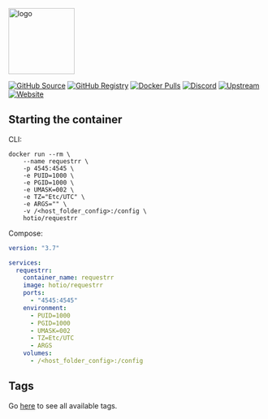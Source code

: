 [<img src="https://hotio.dev/img/requestrr.png" alt="logo" height="130" width="130">](https://github.com/darkalfx/requestrr)

[![GitHub Source](https://img.shields.io/badge/github-source-ffb64c?style=flat-square&logo=github&logoColor=white&labelColor=757575)](https://github.com/hotio/requestrr)
[![GitHub Registry](https://img.shields.io/badge/github-registry-ffb64c?style=flat-square&logo=github&logoColor=white&labelColor=757575)](https://github.com/orgs/hotio/packages/container/package/requestrr)
[![Docker Pulls](https://img.shields.io/docker/pulls/hotio/requestrr?color=ffb64c&style=flat-square&label=pulls&logo=docker&logoColor=white&labelColor=757575)](https://hub.docker.com/r/hotio/requestrr)
[![Discord](https://img.shields.io/discord/610068305893523457?style=flat-square&color=ffb64c&label=discord&logo=discord&logoColor=white&labelColor=757575)](https://hotio.dev/discord)
[![Upstream](https://img.shields.io/badge/upstream-project-ffb64c?style=flat-square&labelColor=757575)](https://github.com/darkalfx/requestrr)
[![Website](https://img.shields.io/badge/website-hotio.dev-ffb64c?style=flat-square&labelColor=757575)](https://hotio.dev/containers/requestrr)

## Starting the container

CLI:

```shell
docker run --rm \
    --name requestrr \
    -p 4545:4545 \
    -e PUID=1000 \
    -e PGID=1000 \
    -e UMASK=002 \
    -e TZ="Etc/UTC" \
    -e ARGS="" \
    -v /<host_folder_config>:/config \
    hotio/requestrr
```

Compose:

```yaml
version: "3.7"

services:
  requestrr:
    container_name: requestrr
    image: hotio/requestrr
    ports:
      - "4545:4545"
    environment:
      - PUID=1000
      - PGID=1000
      - UMASK=002
      - TZ=Etc/UTC
      - ARGS
    volumes:
      - /<host_folder_config>:/config
```

## Tags

Go [here](https://hotio.dev/tags-overview/#hotiorequestrr) to see all available tags.
